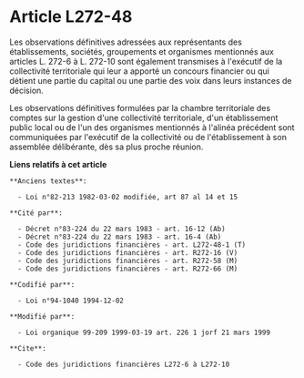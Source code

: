 # Article L272-48

Les observations définitives adressées aux représentants des établissements, sociétés, groupements et organismes mentionnés
aux articles L. 272-6 à L. 272-10 sont également transmises à l'exécutif de la collectivité territoriale qui leur a apporté
un concours financier ou qui détient une partie du capital ou une partie des voix dans leurs instances de décision.

Les observations définitives formulées par la chambre territoriale des comptes sur la gestion d'une collectivité
territoriale, d'un établissement public local ou de l'un des organismes mentionnés à l'alinéa précédent sont communiquées par
l'exécutif de la collectivité ou de l'établissement à son assemblée délibérante, dès sa plus proche réunion.

**Liens relatifs à cet article**

	**Anciens textes**:

	  - Loi n°82-213 1982-03-02 modifiée, art 87 al 14 et 15

	**Cité par**:

	  - Décret n°83-224 du 22 mars 1983 - art. 16-12 (Ab)
	  - Décret n°83-224 du 22 mars 1983 - art. 16-4 (Ab)
	  - Code des juridictions financières - art. L272-48-1 (T)
	  - Code des juridictions financières - art. R272-16 (V)
	  - Code des juridictions financières - art. R272-58 (M)
	  - Code des juridictions financières - art. R272-66 (M)

	**Codifié par**:

	  - Loi n°94-1040 1994-12-02

	**Modifié par**:

	  - Loi organique 99-209 1999-03-19 art. 226 1 jorf 21 mars 1999

	**Cite**:

	  - Code des juridictions financières L272-6 à L272-10
